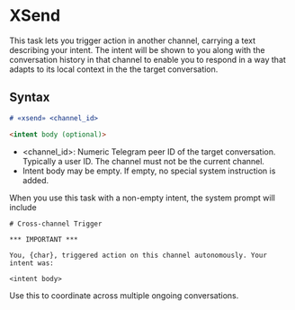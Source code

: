 # XSend

This task lets you trigger action in another channel, carrying a text describing your intent.
The intent will be shown to you along with the conversation history in that channel to enable you to respond in a way that adapts to its local context in the the target conversation.

## Syntax

```markdown
# «xsend» <channel_id>

<intent body (optional)>
```

- <channel_id>: Numeric Telegram peer ID of the target conversation. Typically a user ID. The channel must not be the current channel.
- Intent body may be empty. If empty, no special system instruction is added.

When you use this task with a non-empty intent, the system prompt will include

```
# Cross-channel Trigger

*** IMPORTANT ***

You, {char}, triggered action on this channel autonomously. Your intent was:

<intent body>
```

Use this to coordinate across multiple ongoing conversations.

